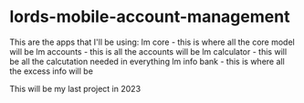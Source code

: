 # lords-mobile-account-management

This are the apps that I'll be using:
lm core - this is where all the core model will be
lm accounts - this is all the accounts will be
lm calculator - this will be all the calcutation needed in everything
lm info bank - this is where all the excess info will be

This will be my last project in 2023
